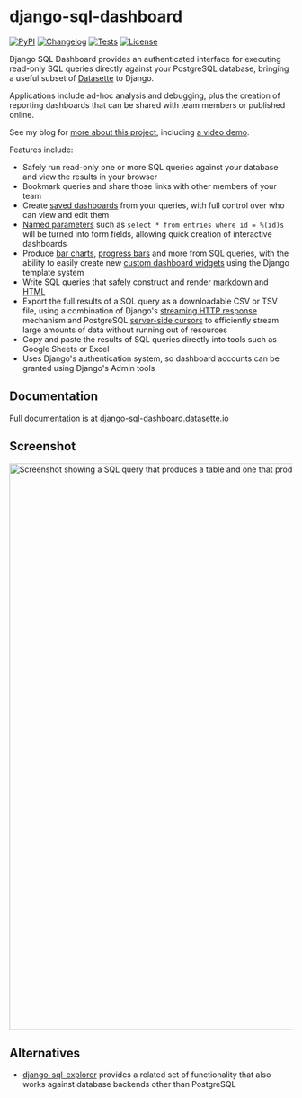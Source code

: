 # django-sql-dashboard

[![PyPI](https://img.shields.io/pypi/v/django-sql-dashboard.svg)](https://pypi.org/project/django-sql-dashboard/)
[![Changelog](https://img.shields.io/github/v/release/simonw/django-sql-dashboard?include_prereleases&label=changelog)](https://github.com/simonw/django-sql-dashboard/releases)
[![Tests](https://github.com/simonw/django-sql-dashboard/workflows/Test/badge.svg)](https://github.com/simonw/django-sql-dashboard/actions?query=workflow%3ATest)
[![License](https://img.shields.io/badge/license-Apache%202.0-blue.svg)](https://github.com/simonw/django-sql-dashboard/blob/main/LICENSE)

Django SQL Dashboard provides an authenticated interface for executing read-only SQL queries directly against your PostgreSQL database, bringing a useful subset of [Datasette](https://datasette.io/) to Django.

Applications include ad-hoc analysis and debugging, plus the creation of reporting dashboards that can be shared with team members or published online.

See my blog for [more about this project](https://simonwillison.net/2021/May/10/django-sql-dashboard/), including [a video demo](https://www.youtube.com/watch?v=ausrmMZkPEY).

Features include:

- Safely run read-only one or more SQL queries against your database and view the results in your browser
- Bookmark queries and share those links with other members of your team
- Create [saved dashboards](https://django-sql-dashboard.datasette.io/en/latest/saved-dashboards.html) from your queries, with full control over who can view and edit them
- [Named parameters](https://django-sql-dashboard.datasette.io/en/latest/sql.html#sql-parameters) such as `select * from entries where id = %(id)s` will be turned into form fields, allowing quick creation of interactive dashboards
- Produce [bar charts](https://django-sql-dashboard.datasette.io/en/latest/widgets.html#bar-label-bar-quantity), [progress bars](https://django-sql-dashboard.datasette.io/en/latest/widgets.html#total-count-completed-count) and more from SQL queries, with the ability to easily create new [custom dashboard widgets](https://django-sql-dashboard.datasette.io/en/latest/widgets.html#custom-widgets) using the Django template system
- Write SQL queries that safely construct and render [markdown](https://django-sql-dashboard.datasette.io/en/latest/widgets.html#markdown) and [HTML](https://django-sql-dashboard.datasette.io/en/latest/widgets.html#html)
- Export the full results of a SQL query as a downloadable CSV or TSV file, using a combination of Django's [streaming HTTP response](https://docs.djangoproject.com/en/3.2/ref/request-response/#django.http.StreamingHttpResponse) mechanism and PostgreSQL [server-side cursors](https://www.psycopg.org/docs/usage.html#server-side-cursors) to efficiently stream large amounts of data without running out of resources
- Copy and paste the results of SQL queries directly into tools such as Google Sheets or Excel
- Uses Django's authentication system, so dashboard accounts can be granted using Django's Admin tools

## Documentation

Full documentation is at [django-sql-dashboard.datasette.io](https://django-sql-dashboard.datasette.io/)

## Screenshot

<img width="1006" alt="Screenshot showing a SQL query that produces a table and one that produces a bar chart" src="https://user-images.githubusercontent.com/9599/116013366-b9026300-a5e4-11eb-85f5-3dd655acc949.png">

## Alternatives

- [django-sql-explorer](https://github.com/groveco/django-sql-explorer) provides a related set of functionality that also works against database backends other than PostgreSQL
